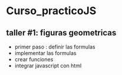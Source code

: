 # Curso_practicoJS


## taller #1: figuras geometricas
-  primer paso : definir las formulas
-  implementar las formulas 
-  crear funciones
-  integrar javascript con html


